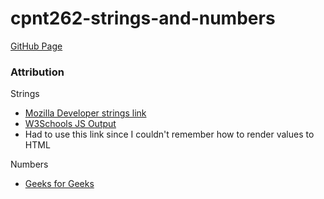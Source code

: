 # cpnt262-strings-and-numbers

[GitHub Page](https://chad-cervantes.github.io/cpnt262-strings-and-numbers/)

### Attribution

Strings
 - [Mozilla Developer strings link](https://developer.mozilla.org/en-US/docs/Learn/JavaScript/First_steps/Strings)
 - [W3Schools JS Output](https://www.w3schools.com/js/js_output.asp)
  - Had to use this link since I couldn't remember how to render values to HTML

Numbers 
  - [Geeks for Geeks](https://www.geeksforgeeks.org/javascript-number-isinteger-method/)